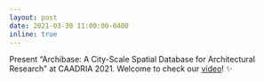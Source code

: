 ```yaml
---
layout: post
date: 2021-03-30 11:00:00-0400
inline: true
---
```


Present “Archibase: A City-Scale Spatial Database for Architectural Research” at CAADRIA 2021. Welcome to check our [video](https://vimeo.com/529245272)! :sparkles:
